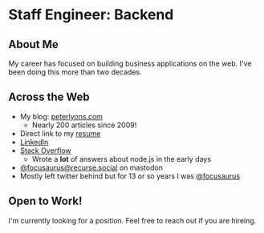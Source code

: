 # Staff Engineer: Backend

## About Me

My career has focused on building business applications on the web. I've been doing this more than two decades.

## Across the Web

- My blog: [peterlyons.com](https://peterlyons.com)
  - Nearly 200 articles since 2009!
- Direct link to my [resume](https://peterlyons.com/peter-lyons-resume.pdf)
- [LinkedIn](https://www.linkedin.com/in/peterlyons1)
- [Stack Overflow](http://stackoverflow.com/users/266795/peter-lyons)
  - Wrote a **lot** of answers about node.js in the early days
- [@focusaurus@recurse.social](https://recurse.social/@focusaurus) on mastodon
- Mostly left twitter behind but for 13 or so years I was [@focusaurus](https://twitter.com/focusaurus)
## Open to Work!

I'm currently looking for a position. Feel free to reach out if you are hireing.
